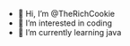 - 👋 Hi, I’m @TheRichCookie
- 👀 I’m interested in coding
- 🌱 I’m currently learning java

<!---
TheRichCookie/TheRichCookie is a ✨ special ✨ repository because its `README.md` (this file) appears on your GitHub profile.
You can click the Preview link to take a look at your changes.
--->
